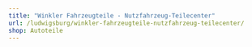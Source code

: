```yaml
---
title: "Winkler Fahrzeugteile - Nutzfahrzeug-Teilecenter"
url: /ludwigsburg/winkler-fahrzeugteile-nutzfahrzeug-teilecenter/
shop: Autoteile
---
```

